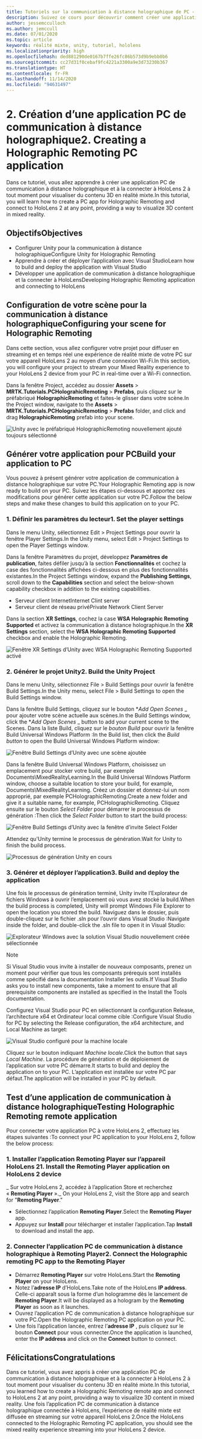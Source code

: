 ```yaml
---
title: Tutoriels sur la communication à distance holographique de PC - 2. Créer une application PC de communication à distance holographique
description: Suivez ce cours pour découvrir comment créer une application pour PC afin d’effectuer à distance une expérience de réalité mixte depuis votre PC vers HoloLens 2.
author: jessemcculloch
ms.author: jemccull
ms.date: 07/01/2020
ms.topic: article
keywords: réalité mixte, unity, tutoriel, hololens
ms.localizationpriority: high
ms.openlocfilehash: ded881290de0167b7ffe26fc86b573d9b9ebb0b6
ms.sourcegitcommit: cc27d31f0cebaf9fc4221a3300a9e3d73230b367
ms.translationtype: HT
ms.contentlocale: fr-FR
ms.lasthandoff: 11/14/2020
ms.locfileid: "94631497"
---
```

# <a name="2-creating-a-holographic-remoting-pc-application"></a><span data-ttu-id="41999-105">2. Création d’une application PC de communication à distance holographique</span><span class="sxs-lookup"><span data-stu-id="41999-105">2. Creating a Holographic Remoting PC application</span></span>

<span data-ttu-id="41999-106">Dans ce tutoriel, vous allez apprendre à créer une application PC de communication à distance holographique et à la connecter à HoloLens 2 à tout moment pour visualiser du contenu 3D en réalité mixte.</span><span class="sxs-lookup"><span data-stu-id="41999-106">In this tutorial, you will learn how to create a PC app for Holographic Remoting and connect to HoloLens 2 at any point, providing a way to visualize 3D content in mixed reality.</span></span>

## <a name="objectives"></a><span data-ttu-id="41999-107">Objectifs</span><span class="sxs-lookup"><span data-stu-id="41999-107">Objectives</span></span>

* <span data-ttu-id="41999-108">Configurer Unity pour la communication à distance holographique</span><span class="sxs-lookup"><span data-stu-id="41999-108">Configure Unity for Holographic Remoting</span></span>
* <span data-ttu-id="41999-109">Apprendre à créer et déployer l’application avec Visual Studio</span><span class="sxs-lookup"><span data-stu-id="41999-109">Learn how to build and deploy the application with Visual Studio</span></span>
* <span data-ttu-id="41999-110">Développer une application de communication à distance holographique et la connecter à HoloLens</span><span class="sxs-lookup"><span data-stu-id="41999-110">Developing Holographic Remoting application and connecting to HoloLens</span></span>

## <a name="configuring-your-scene-for-holographic-remoting"></a><span data-ttu-id="41999-111">Configuration de votre scène pour la communication à distance holographique</span><span class="sxs-lookup"><span data-stu-id="41999-111">Configuring your scene for Holographic Remoting</span></span>

<span data-ttu-id="41999-112">Dans cette section, vous allez configurer votre projet pour diffuser en streaming et en temps réel une expérience de réalité mixte de votre PC sur votre appareil HoloLens 2 au moyen d’une connexion Wi-Fi.</span><span class="sxs-lookup"><span data-stu-id="41999-112">In this section, you will configure your project to stream your Mixed Reality experience to your HoloLens 2 device from your PC in real-time over a Wi-Fi connection.</span></span>

<span data-ttu-id="41999-113">Dans la fenêtre Project, accédez au dossier **Assets** > **MRTK.Tutorials.PCHolograhicRemoting** > **Prefabs**, puis cliquez sur le préfabriqué **HolographicRemoting** et faites-le glisser dans votre scène.</span><span class="sxs-lookup"><span data-stu-id="41999-113">In the Project window, navigate to the **Assets** > **MRTK.Tutorials.PCHolograhicRemoting** > **Prefabs** folder, and click and drag **HolographicRemoting** prefab into your scene.</span></span>

![Unity avec le préfabriqué HolographicRemoting nouvellement ajouté toujours sélectionné](images/mrlearning-pc-holographic-remoting/Tutorial2-Section1-Step1-1.png)

## <a name="build-your-application-to-pc"></a><span data-ttu-id="41999-115">Générer votre application pour PC</span><span class="sxs-lookup"><span data-stu-id="41999-115">Build your application to PC</span></span>

<span data-ttu-id="41999-116">Vous pouvez à présent générer votre application de communication à distance holographique sur votre PC.</span><span class="sxs-lookup"><span data-stu-id="41999-116">Your Holographic Remoting app is now ready to build on your PC.</span></span> <span data-ttu-id="41999-117">Suivez les étapes ci-dessous et apportez ces modifications pour générer cette application sur votre PC.</span><span class="sxs-lookup"><span data-stu-id="41999-117">Follow the below steps and make these changes to build this application on to your PC.</span></span>

### <a name="1-set-the-player-settings"></a><span data-ttu-id="41999-118">1. Définir les paramètres du lecteur</span><span class="sxs-lookup"><span data-stu-id="41999-118">1. Set the player settings</span></span>

<span data-ttu-id="41999-119">Dans le menu Unity, sélectionnez Edit > Project Settings pour ouvrir la fenêtre Player Settings.</span><span class="sxs-lookup"><span data-stu-id="41999-119">In the Unity menu, select Edit > Project Settings to open the Player Settings window.</span></span>

<span data-ttu-id="41999-120">Dans la fenêtre Paramètres du projet, développez **Paramètres de publication**, faites défiler jusqu’à la section **Fonctionnalités** et cochez la case des fonctionnalités affichées ci-dessous en plus des fonctionnalités existantes.</span><span class="sxs-lookup"><span data-stu-id="41999-120">In the Project Settings window, expand the **Publishing Settings**, scroll down to the **Capabilities** section and select the below-shown capability checkbox in addition to the existing capabilities.</span></span>

* <span data-ttu-id="41999-121">Serveur client Internet</span><span class="sxs-lookup"><span data-stu-id="41999-121">Internet Clint server</span></span>
* <span data-ttu-id="41999-122">Serveur client de réseau privé</span><span class="sxs-lookup"><span data-stu-id="41999-122">Private Network Client Server</span></span>

<span data-ttu-id="41999-123">Dans la section **XR Settings**, cochez la case **WSA Holographic Remoting Supported** et activez la communication à distance holographique.</span><span class="sxs-lookup"><span data-stu-id="41999-123">In the **XR Settings** section, select the **WSA Holographic Remoting Supported** checkbox and enable the Holographic Remoting.</span></span>

![Fenêtre XR Settings d’Unity avec WSA Holographic Remoting Supported activé](images/mrlearning-pc-holographic-remoting/Tutorial2-Section2-Step1-1.png)

### <a name="2-build-the-unity-project"></a><span data-ttu-id="41999-125">2. Générer le projet Unity</span><span class="sxs-lookup"><span data-stu-id="41999-125">2. Build the Unity Project</span></span>

<span data-ttu-id="41999-126">Dans le menu Unity, sélectionnez File > Build Settings pour ouvrir la fenêtre Build Settings.</span><span class="sxs-lookup"><span data-stu-id="41999-126">In the Unity menu, select File > Build Settings to open the Build Settings window.</span></span>

<span data-ttu-id="41999-127">Dans la fenêtre Build Settings, cliquez sur le bouton \**_Add Open Scenes_* _ pour ajouter votre scène actuelle aux scènes.</span><span class="sxs-lookup"><span data-stu-id="41999-127">In the Build Settings window, click the \**_Add Open Scenes_* _ button to add your current scene to the Scenes.</span></span> <span data-ttu-id="41999-128">Dans la liste Build, cliquez sur le _*_bouton Build_*_ pour ouvrir la fenêtre Build Universal Windows Platform :</span><span class="sxs-lookup"><span data-stu-id="41999-128">In the Build list, then click the _*_Build button_*_ to open the Build Universal Windows Platform window:</span></span>

![Fenêtre Build Settings d’Unity avec une scène ajoutée](images/mrlearning-pc-holographic-remoting/Tutorial2-Section2-Step2-1.png)

<span data-ttu-id="41999-130">Dans la fenêtre Build Universal Windows Platform, choisissez un emplacement pour stocker votre build, par exemple Documents\MixedRealityLearning.</span><span class="sxs-lookup"><span data-stu-id="41999-130">In the Build Universal Windows Platform window, choose a suitable location to store your build, for example, Documents\MixedRealityLearning.</span></span> <span data-ttu-id="41999-131">Créez un dossier et donnez-lui un nom approprié, par exemple PCHolographicRemoting.</span><span class="sxs-lookup"><span data-stu-id="41999-131">Create a new folder and give it a suitable name, for example, PCHolographicRemoting.</span></span> <span data-ttu-id="41999-132">Cliquez ensuite sur le bouton _*_Select Folder_*_ pour démarrer le processus de génération :</span><span class="sxs-lookup"><span data-stu-id="41999-132">Then click the _*_Select Folder_*_ button to start the build process:</span></span>

![Fenêtre Build Settings d’Unity avec la fenêtre d’invite Select Folder](images/mrlearning-pc-holographic-remoting/Tutorial2-Section2-Step2-2.png)

<span data-ttu-id="41999-134">Attendez qu’Unity termine le processus de génération.</span><span class="sxs-lookup"><span data-stu-id="41999-134">Wait for Unity to finish the build process.</span></span>

![Processus de génération Unity en cours](images/mrlearning-pc-holographic-remoting/Tutorial2-Section2-Step2-3.png)

### <a name="3-build-and-deploy-the-application"></a><span data-ttu-id="41999-136">3. Générer et déployer l’application</span><span class="sxs-lookup"><span data-stu-id="41999-136">3. Build and deploy the application</span></span>

<span data-ttu-id="41999-137">Une fois le processus de génération terminé, Unity invite l’Explorateur de fichiers Windows à ouvrir l’emplacement où vous avez stocké la build.</span><span class="sxs-lookup"><span data-stu-id="41999-137">When the build process is completed, Unity will prompt Windows File Explorer to open the location you stored the build.</span></span> <span data-ttu-id="41999-138">Naviguez dans le dossier, puis double-cliquez sur le fichier .sln pour l’ouvrir dans Visual Studio :</span><span class="sxs-lookup"><span data-stu-id="41999-138">Navigate inside the folder, and double-click the .sln file to open it in Visual Studio:</span></span>

![Explorateur Windows avec la solution Visual Studio nouvellement créée sélectionnée](images/mrlearning-pc-holographic-remoting/Tutorial2-Section2-Step3-1.png)

> [!NOTE]
> <span data-ttu-id="41999-140">Si Visual Studio vous invite à installer de nouveaux composants, prenez un moment pour vérifier que tous les composants prérequis sont installés comme spécifié dans la documentation Installer les outils.</span><span class="sxs-lookup"><span data-stu-id="41999-140">If Visual Studio asks you to install new components, take a moment to ensure that all prerequisite components are installed as specified in the Install the Tools documentation.</span></span>

<span data-ttu-id="41999-141">Configurez Visual Studio pour PC en sélectionnant la configuration Release, l’architecture x64 et Ordinateur local comme cible :</span><span class="sxs-lookup"><span data-stu-id="41999-141">Configure Visual Studio for PC by selecting the Release configuration, the x64 architecture, and Local Machine as target:</span></span>

![Visual Studio configuré pour la machine locale](images/mrlearning-pc-holographic-remoting/Tutorial2-Section2-Step3-2.png)

<span data-ttu-id="41999-143">Cliquez sur le bouton indiquant _*_Machine locale_*_.</span><span class="sxs-lookup"><span data-stu-id="41999-143">Click the button that says _*_Local Machine_*_.</span></span> <span data-ttu-id="41999-144">La procédure de génération et de déploiement de l’application sur votre PC démarre.</span><span class="sxs-lookup"><span data-stu-id="41999-144">It starts to build and deploy the application on to your PC.</span></span> <span data-ttu-id="41999-145">L’application est installée sur votre PC par défaut.</span><span class="sxs-lookup"><span data-stu-id="41999-145">The application will be installed in your PC by default.</span></span>

## <a name="testing-holographic-remoting-remote-application"></a><span data-ttu-id="41999-146">Test d’une application de communication à distance holographique</span><span class="sxs-lookup"><span data-stu-id="41999-146">Testing Holographic Remoting remote application</span></span>

<span data-ttu-id="41999-147">Pour connecter votre application PC à votre HoloLens 2, effectuez les étapes suivantes :</span><span class="sxs-lookup"><span data-stu-id="41999-147">To connect your PC application to your HoloLens 2, follow the below process:</span></span>

### <a name="1-install-the-remoting-player-application-on-hololens-2-device"></a><span data-ttu-id="41999-148">1. Installer l’application Remoting Player sur l’appareil HoloLens 2</span><span class="sxs-lookup"><span data-stu-id="41999-148">1. Install the Remoting Player application on HoloLens 2 device</span></span>

<span data-ttu-id="41999-149">_ Sur votre HoloLens 2, accédez à l’application Store et recherchez « **Remoting Player** ».</span><span class="sxs-lookup"><span data-stu-id="41999-149">_ On your HoloLens 2, visit the Store app and search for "**Remoting Player**."</span></span>
* <span data-ttu-id="41999-150">Sélectionnez l’application **Remoting Player**.</span><span class="sxs-lookup"><span data-stu-id="41999-150">Select the **Remoting Player** app.</span></span>
* <span data-ttu-id="41999-151">Appuyez sur **Install** pour télécharger et installer l’application.</span><span class="sxs-lookup"><span data-stu-id="41999-151">Tap **Install** to download and install the app.</span></span>

### <a name="2-connect-the-holographic-remoting-pc-app-to-the-remoting-player"></a><span data-ttu-id="41999-152">2. Connecter l’application PC de communication à distance holographique à Remoting Player</span><span class="sxs-lookup"><span data-stu-id="41999-152">2. Connect the Holographic remoting PC app to the Remoting Player</span></span>

* <span data-ttu-id="41999-153">Démarrez **Remoting Player** sur votre HoloLens.</span><span class="sxs-lookup"><span data-stu-id="41999-153">Start the **Remoting Player** on your HoloLens.</span></span>
* <span data-ttu-id="41999-154">Notez l’**adresse IP** d’HoloLens.</span><span class="sxs-lookup"><span data-stu-id="41999-154">Take note of the HoloLens **IP address**.</span></span> <span data-ttu-id="41999-155">Celle-ci apparaît sous la forme d’un hologramme dès le lancement de **Remoting Player**.</span><span class="sxs-lookup"><span data-stu-id="41999-155">It will be displayed as a hologram by the **Remoting Player** as soon as it launches.</span></span>
* <span data-ttu-id="41999-156">Ouvrez l’application PC de communication à distance holographique sur votre PC.</span><span class="sxs-lookup"><span data-stu-id="41999-156">Open the Holographic Remoting PC application on your PC.</span></span>
* <span data-ttu-id="41999-157">Une fois l’application lancée, entrez l’**adresse IP** , puis cliquez sur le bouton **Connect** pour vous connecter.</span><span class="sxs-lookup"><span data-stu-id="41999-157">Once the application is launched, enter the **IP address** and click on the **Connect**  button to connect.</span></span>

## <a name="congratulations"></a><span data-ttu-id="41999-158">Félicitations</span><span class="sxs-lookup"><span data-stu-id="41999-158">Congratulations</span></span>

<span data-ttu-id="41999-159">Dans ce tutoriel, vous avez appris à créer une application PC de communication à distance holographique et à la connecter à HoloLens 2 à tout moment pour visualiser du contenu 3D en réalité mixte.</span><span class="sxs-lookup"><span data-stu-id="41999-159">In this tutorial, you learned how to create a Holographic Remoting remote app and connect to HoloLens 2 at any point, providing a way to visualize 3D content in mixed reality.</span></span> <span data-ttu-id="41999-160">Une fois l’application PC de communication à distance holographique connectée à HoloLens, l’expérience de réalité mixte est diffusée en streaming sur votre appareil HoloLens 2.</span><span class="sxs-lookup"><span data-stu-id="41999-160">Once the HoloLens connected to the Holographic Remoting PC application, you should see the mixed reality experience streaming into your HoloLens 2 device.</span></span>
